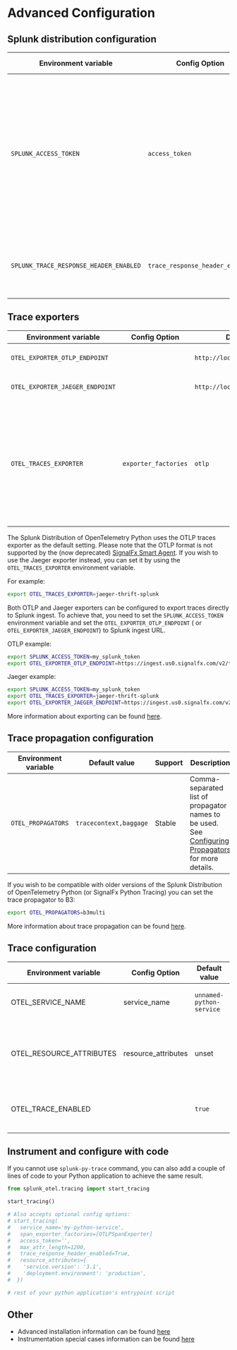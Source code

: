 # Advanced Configuration

## Splunk distribution configuration

| Environment variable                   | Config Option                   | Default value | Support     | Description                                                                                                                                                                                                      |
| -------------------------------------- | ------------------------------- | ------------  | ----------- | ---                                                                                                                                                                                                              |
| `SPLUNK_ACCESS_TOKEN`                  | `access_token`                  | unset         | Stable      | (Optional) Auth token allowing exporters to communicate directly with the Splunk cloud, passed as `X-SF-TOKEN` header. Currently, the [Jaeger and OTLP trace exporters](#trace-exporters) support this property.
| `SPLUNK_TRACE_RESPONSE_HEADER_ENABLED` | `trace_response_header_enabled` | True          | Stable      | Enables adding server trace information to HTTP response headers.

## Trace exporters

| Environment variable              | Config Option         | Default value                    | Support     | Description                                                                                                                              |
| --------------------------------- | --------------------- | -------                          | ----------- | ---                                                                                                                                      |
| `OTEL_EXPORTER_OTLP_ENDPOINT`     |                       | `http://localhost:4317`          | Stable      | The OTLP endpoint to connect to.
| `OTEL_EXPORTER_JAEGER_ENDPOINT`   |                       | `http://localhost:9080/v1/trace` | Stable      | The Jaeger endpoint to connect to.
| `OTEL_TRACES_EXPORTER`            | `exporter_factories`  | `otlp`                           | Stable      | Select the traces exporter to use. We recommend using either the OTLP exporter (`otlp`) or the Jaeger exporter (`jaeger-thrift-splunk`).

The Splunk Distribution of OpenTelemetry Python uses the OTLP traces exporter as the default setting. Please note that the
OTLP format is not supported by the (now deprecated) [SignalFx Smart Agent](https://github.com/signalfx/signalfx-agent).
If you wish to use the Jaeger exporter instead, you can set it by using the `OTEL_TRACES_EXPORTER` environment variable.

For example:

```bash
export OTEL_TRACES_EXPORTER=jaeger-thrift-splunk
```

Both OTLP and Jaeger exporters can be configured to export traces directly to Splunk ingest. To achieve that, you need
to set the `SPLUNK_ACCESS_TOKEN` environment variable and set the `OTEL_EXPORTER_OTLP_ENDPOINT` (
or `OTEL_EXPORTER_JAEGER_ENDPOINT`) to Splunk ingest URL.

OTLP example:

```bash
export SPLUNK_ACCESS_TOKEN=my_splunk_token
export OTEL_EXPORTER_OTLP_ENDPOINT=https://ingest.us0.signalfx.com/v2/trace
```

Jaeger example:

```bash
export SPLUNK_ACCESS_TOKEN=my_splunk_token
export OTEL_TRACES_EXPORTER=jaeger-thrift-splunk
export OTEL_EXPORTER_JAEGER_ENDPOINT=https://ingest.us0.signalfx.com/v2/trace
```

More information about exporting can be found [here](exporting-data.md).

## Trace propagation configuration

| Environment variable | Default value          | Support | Description                                                                                                                    |
| -------------------- | ---------------------- | ------- | -----------                                                                                                                    |
| `OTEL_PROPAGATORS`   | `tracecontext,baggage` | Stable  | Comma-separated list of propagator names to be used. See [Configuring Propagators](#configuring-propagators) for more details.

If you wish to be compatible with older versions of the Splunk Distribution of OpenTelemetry Python (or SignalFx
Python Tracing) you can set the trace propagator to B3:

```bash
export OTEL_PROPAGATORS=b3multi
```

More information about trace propagation can be found [here](configuring-propagators.md).

## Trace configuration

| Environment variable      | Config Option         | Default value             | Notes                                                                                                                                                                                                         |
| ------------------------- | --------------------- | ------------------------- | ----------------------------------------------------------------------                                                                                                                                        |
| OTEL_SERVICE_NAME         | service_name          | `unnamed-python-service`  | The service name of this Python application.                                                                                                                                                                  |
| OTEL_RESOURCE_ATTRIBUTES  | resource_attributes   | unset                     | Comma-separated list of resource attributes added to every reported span. <details><summary>Example</summary>`service.name=my-python-service,service.version=3.1,deployment.environment=production`</details>
| OTEL_TRACE_ENABLED        |                       | `true`                    | Globally enables tracer creation and auto-instrumentation.                                                                                                                                                    |
## Instrument and configure with code

If you cannot use `splunk-py-trace` command, you can also add a couple of lines
of code to your Python application to achieve the same result.

```python
from splunk_otel.tracing import start_tracing

start_tracing()

# Also accepts optional config options:
# start_tracing(
#   service_name='my-python-service',
#   span_exporter_factories=[OTLPSpanExporter]
#   access_token='',
#   max_attr_length=1200,
#   trace_response_header_enabled=True,
#   resource_attributes={
#    'service.version': '3.1',
#    'deployment.environment': 'production',
#  })

# rest of your python application's entrypoint script
```

## Other

- Advanced installation information can be found [here](advanced-install.md)
- Instrumentation special cases information can be found [here](instrumentation-special-cases.md)
